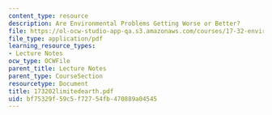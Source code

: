 ```yaml
---
content_type: resource
description: Are Environmental Problems Getting Worse or Better?
file: https://ol-ocw-studio-app-qa.s3.amazonaws.com/courses/17-32-environmental-politics-and-policy-spring-2003/bf75329f59c5f72754fb470889a04545_173202limitedearth.pdf
file_type: application/pdf
learning_resource_types:
- Lecture Notes
ocw_type: OCWFile
parent_title: Lecture Notes
parent_type: CourseSection
resourcetype: Document
title: 173202limitedearth.pdf
uid: bf75329f-59c5-f727-54fb-470889a04545
---
```


